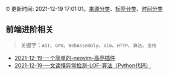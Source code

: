 :alarm_clock: 更新时间: 2021-12-19 17:01:01。[来源分类](../README.md)、[标签分类](../TAGS.md)、[时间分类](../TIMELINE.md)

## 前端进阶相关


> 关键字：`AST`、`GPU`、`WebAssembly`、`Vim`、`HTTP`、`算法`、`全栈`



- [2021-12-19-一个简单的-neovim-高亮插件](https://www.v2ex.com/t/823170) 
- [2021-12-19-一文读懂异常检测-LOF-算法（Python代码）](https://toutiao.io/k/2r49el1) 